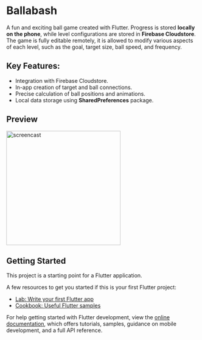 # Ballabash

A fun and exciting ball game created with Flutter. 
Progress is stored **locally on the phone**, while level configurations are 
stored in **Firebase Cloudstore**. The game is fully editable remotely, it is allowed to modify various 
aspects of each level, such as the goal, target size, ball speed, and frequency.

## Key Features:

 - Integration with Firebase Cloudstore.
 - In-app creation of target and ball connections.
 - Precise calculation of ball positions and animations.
 - Local data storage using **SharedPreferences** package.

## Preview

<img src="screencast.gif" width=300 alt="screencast" />

## Getting Started

This project is a starting point for a Flutter application.

A few resources to get you started if this is your first Flutter project:

- [Lab: Write your first Flutter app](https://docs.flutter.dev/get-started/codelab)
- [Cookbook: Useful Flutter samples](https://docs.flutter.dev/cookbook)

For help getting started with Flutter development, view the
[online documentation](https://docs.flutter.dev/), which offers tutorials,
samples, guidance on mobile development, and a full API reference.
